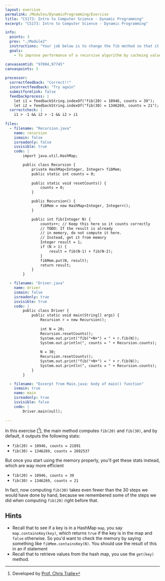 ```yaml
---
layout: exercise
permalink: /Modules/DynamicProgramming/Exercise
title: "CS173: Intro to Computer Science - Dynamic Programming"
excerpt: "CS173: Intro to Computer Science - Dynamic Programming"

info:
  points: 3
  prev: "./Module2"
  instructions: "Your job below is to change the fib method so that it checks to see if a particular Fibonacci number has been saved in memory before trying to compute it. If it's already been saved, simply return what's in memory."
  goals:
    - To improve performance of a recursive algorithm by cacheing values via a Dynamic Program 

canvasasmtid: "97804,97745"      
canvaspoints: 3
  
processor:  
  correctfeedback: "Correct!!" 
  incorrectfeedback: "Try again"
  submitformlink: false
  feedbackprocess: | 
    let i1 = feedbackString.indexOf("fib(20) = 10946, counts = 39");
    let i2 = feedbackString.indexOf("fib(30) = 1346269, counts = 21"); 
  correctcheck: |
    i1 > -1 && i2 > -1 && i2 > i1
 
files:
  - filename: "Recursion.java"
    name: recursion
    ismain: false
    isreadonly: false
    isvisible: true
    code: |
        import java.util.HashMap;

        public class Recursion {
            private HashMap<Integer, Integer> fibMem;
            public static int counts = 0;
            
            public static void resetCounts() {
                counts = 0;
            }

            public Recursion() {
                fibMem = new HashMap<Integer, Integer>();
            }

            public int fib(Integer N) {
                counts++; // Keep this here so it counts correctly
                // TODO: If the result is already
                // in memory, do not compute it here.
                // Instead, get it from memory
                Integer result = 1;
                if (N > 1) {
                    result = fib(N-1) + fib(N-2);
                }
                fibMem.put(N, result);
                return result;
            }
        }

  - filename: "Driver.java"
    name: driver
    ismain: false
    isreadonly: true
    isvisible: true
    code: | 
        public class Driver {
            public static void main(String[] args) {
                Recursion r = new Recursion();
                
                int N = 20;
                Recursion.resetCounts();
                System.out.print("fib("+N+") = " + r.fib(N));
                System.out.println(", counts = " + Recursion.counts);
                
                N = 30;
                Recursion.resetCounts();
                System.out.print("fib("+N+") = " + r.fib(N));
                System.out.println(", counts = " + Recursion.counts);
            }
        }    

  - filename: "Excerpt from Main.java: body of main() function"
    ismain: true
    name: main
    isreadonly: true
    isvisible: false
    code: |
        Driver.main(null);
        
---
```


In this exercise \[[^1]\], the main method computes `fib(20)` and `fib(30)`, and by default, it outputs the following stats:

* `fib(20) = 10946, counts = 21891`
* `fib(30) = 1346269, counts = 2692537`

But once you start using the memory properly, you'll get these stats instead, which are way more efficient

* `fib(20) = 10946, counts = 39`
* `fib(30) = 1346269, counts = 21`

In fact, now computing `fib(30)` takes even fewer than the 30 steps we would have done by hand, because we remembered some of the steps we did when computing `fib(20)` right before that.

## Hints

* Recall that to see if a key is in a HashMap `map`, you say `map.containsKey(key)`, which returns `true` if the key is in the map and `false` otherwise. So you'd want to check the memory by saying something like `fibMem.containsKey(N)`. You should use the result of this in an if statement
* Recall that to retrieve values from the hash map, you use the `get(key)` method.

[^1]: Developed by [Prof. Chris Tralie](https://www.ursinus.edu/live/profiles/4502-christopher-j-tralie)